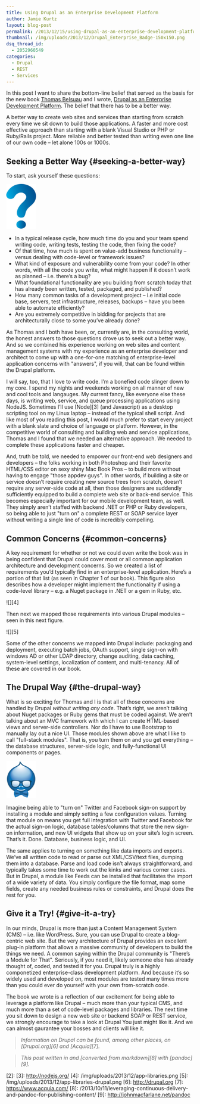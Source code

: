 ```yaml
---
title: Using Drupal as an Enterprise Development Platform
author: Jamie Kurtz
layout: blog-post
permalink: /2013/12/15/using-drupal-as-an-enterprise-development-platform/
thumbnail: /img/uploads/2013/12/Drupal_Enterprise_Badge-150x150.png
dsq_thread_id:
  - 2052960549
categories:
  - Drupal
  - REST
  - Services
---
```

In this post I want to share the bottom-line belief that served as the basis for the new book [Thomas Belsuau](https://twitter.com/tbesluau) and I wrote, [Drupal as an Enterprise Development Platform](http://www.amazon.com/Pro-Drupal-Enterprise-Development-Platform/dp/1430260041). The belief that there has to be a better way.

A better way to create web sites and services than starting from scratch every time we sit down to build those applications. A faster and more cost effective approach than starting with a blank Visual Studio or PHP or Ruby/Rails project. More reliable and better tested than writing even one line of our own code &#8211; let alone 100s or 1000s.

## Seeking a Better Way {#seeking-a-better-way}

To start, ask yourself these questions:

<img src="/img/uploads/2013/12/question-mark.jpg" class="alignright" height="120" width="80" />

  * In a typical release cycle, how much time do you and your team spend writing code, writing tests, testing the code, then fixing the code?
  * Of that time, how much is spent on value-add business functionality &#8211; versus dealing with code-level or framework issues?
  * What kind of exposure and vulnerability come from your code? In other words, with all the code you write, what might happen if it doesn’t work as planned &#8211; i.e. there’s a bug?
  * What foundational functionality are you building from scratch today that has already been written, tested, packaged, and published?
  * How many common tasks of a development project &#8211; i.e initial code base, servers, test infrastructure, releases, backups &#8211; have you been able to automate efficiently?
  * Are you extremely competitive in bidding for projects that are architecturally close to some you’ve already done?

As Thomas and I both have been, or, currently are, in the consulting world, the honest answers to those questions drove us to seek out a better way. And so we combined his experience working on web sites and content management systems with my experience as an enterprise developer and architect to come up with a one-for-one matching of enterprise-level application concerns with "answers", if you will, that can be found within the Drupal platform.

I will say, too, that I love to write code. I&#8217;m a bonefied code slinger down to my core. I spend my nights and weekends working on all manner of new and cool tools and langauges. My current fancy, like everyone else these days, is writing web, service, and queue processing applications using NodeJS. Sometimes I&#8217;ll use [Node][3] (and Javascript) as a desktop scripting tool on my Linux laptop &#8211; instead of the typical shell script. And like most of you reading this post, I would much prefer to start every project with a blank slate and choice of language or platform. However, in the competitive world of consulting and building web and service applications, Thomas and I found that we needed an alternative approach. We needed to complete these applications faster and cheaper.

And, truth be told, we needed to empower our front-end web designers and developers &#8211; the folks working in both Photoshop and their favorite HTML/CSS editor on sexy shiny Mac Book Pros &#8211; to build more without having to engage "those appdev guys". In other words, if building a site or service doesn&#8217;t require creating new source trees from scratch, doesn&#8217;t require any server-side code at all, then those designers are suddendly sufficiently equipped to build a complete web site or back-end service. This becomes especially important for our mobile development team, as well. They simply aren&#8217;t staffed with backend .NET or PHP or Ruby developers, so being able to just "turn on" a complete REST or SOAP service layer without writing a single line of code is incredibly compelling.

## Common Concerns {#common-concerns}

A key requirement for whether or not we could even write the book was in being confident that Drupal could cover most or all common application architecture and development concerns. So we created a list of requirements you&#8217;d typically find in an enterprise-level application. Here&#8217;s a portion of that list (as seen in Chapter 1 of our book). This figure also describes how a developer might implement the functionality if using a code-level library &#8211; e.g. a Nuget package in .NET or a gem in Ruby, etc.

![][4]

Then next we mapped those requirements into various Drupal modules &#8211; seen in this next figure.

![][5]

Some of the other concerns we mapped into Drupal include: packaging and deployment, executing batch jobs, OAuth support, single sign-on with windows AD or other LDAP directory, change auditing, data caching, system-level settings, localization of content, and multi-tenancy. All of these are covered in our book.

## The Drupal Way {#the-drupal-way}

What is so exciting for Thomas and I is that all of those concerns are handled by Drupal *without writing any code*. That&#8217;s right, we aren&#8217;t talking about Nuget packages or Ruby gems that must be coded against. We aren&#8217;t talking about an MVC framework with which I can create HTML-based views and server-side controllers. Nor do I have to use Bootstrap to manually lay out a nice UI. Those modules shown above are what I like to call "full-stack modules". That is, you turn them on and you get everything &#8211; the database structures, server-side logic, and fully-functional UI components or pages.

<img src="/img/uploads/2013/12/Drupal_Enterprise_Badge.png" class="alignleft" height="100" width="80" />

Imagine being able to "turn on" Twitter and Facebook sign-on support by installing a module and simply setting a few configuration values. Turning that module on means you get full integration with Twitter and Facebook for the actual sign-on logic, database tables/columns that store the new sign-on information, and new UI widgets that show up on your site&#8217;s login screen. That&#8217;s it. Done. Database, business logic, and UI.

The same applies to turning on something like data imports and exports. We&#8217;ve all written code to read or parse out XML/CSV/text files, dumping them into a database. Parse and load code isn&#8217;t always straightforward, and typically takes some time to work out the kinks and various corner cases. But in Drupal, a module like Feeds can be installed that facilitates the import of a wide variety of data. You simply configure the file format, map some fields, create any needed business rules or constraints, and Drupal does the rest for you.

## Give it a Try! {#give-it-a-try}

In our minds, Drupal is more than just a Content Management System (CMS) &#8211; i.e. like WordPress. Sure, you can use Drupal to create a blog-centric web site. But the very architecture of Drupal provides an excellent plug-in platform that allows a massive community of developers to build the things we need. A common saying within the Drupal community is "There&#8217;s a Module for That". Seriously, if you need it, likely someone else has already thought of, coded, and tested it for you. Drupal truly is a highly componetized enterprise-class development platform. And because it&#8217;s so widely used and developed on, most modules are tested many times more than you could ever do yourself with your own from-scratch code.

The book we wrote is a reflection of our excitement for being able to leverage a platform like Drupal &#8211; much more than your typical CMS, and much more than a set of code-level packages and libraries. The next time you sit down to design a new web site or backend SOAP or REST service, we strongly encourage to take a look at Drupal You just might like it. And we can almost gaurantee your bosses and clients will like it.

> *Information on Drupal can be found, among other places, on [Drupal.org][6] and [Acquia][7].*

> *This post written in and [converted from markdown][8] with [pandoc][9].*

 [1]: https://twitter.com/tbesluau
 [2]:
 [3]: http://nodejs.org/
 [4]: /img/uploads/2013/12/app-libraries.png
 [5]: /img/uploads/2013/12/app-libraries-drupal.png
 [6]: http://drupal.org
 [7]: https://www.acquia.com/
 [8]: /2013/10/11/leveraging-continuous-delivery-and-pandoc-for-publishing-content/
 [9]: http://johnmacfarlane.net/pandoc